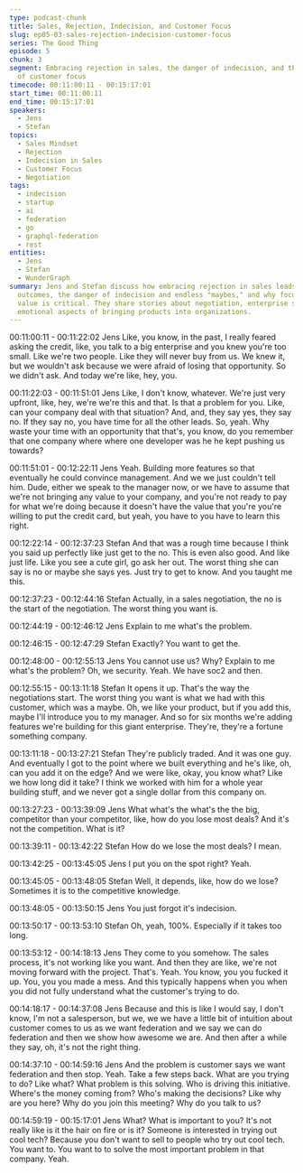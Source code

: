 ```yaml
---
type: podcast-chunk
title: Sales, Rejection, Indecision, and Customer Focus
slug: ep05-03-sales-rejection-indecision-customer-focus
series: The Good Thing
episode: 5
chunk: 3
segment: Embracing rejection in sales, the danger of indecision, and the importance
  of customer focus
timecode: 00:11:00:11 - 00:15:17:01
start_time: 00:11:00:11
end_time: 00:15:17:01
speakers:
  - Jens
  - Stefan
topics:
  - Sales Mindset
  - Rejection
  - Indecision in Sales
  - Customer Focus
  - Negotiation
tags:
  - indecision
  - startup
  - ai
  - federation
  - go
  - graphql-federation
  - rest
entities:
  - Jens
  - Stefan
  - WunderGraph
summary: Jens and Stefan discuss how embracing rejection in sales leads to better
  outcomes, the danger of indecision and endless "maybes," and why focusing on customer
  value is critical. They share stories about negotiation, enterprise sales, and the
  emotional aspects of bringing products into organizations.
---
```


00:11:00:11 - 00:11:22:02
Jens
Like, you know, in the past, I really feared asking the credit, like, you talk to a big enterprise and
you knew you're too small. Like we're two people. Like they will never buy from us. We knew it,
but we wouldn't ask because we were afraid of losing that opportunity. So we didn't ask. And
today we're like, hey, you.

00:11:22:03 - 00:11:51:01
Jens
Like, I don't know, whatever. We're just very upfront, like, hey, we're we're this and that. Is that a
problem for you. Like, can your company deal with that situation? And, and, they say yes, they
say no. If they say no, you have time for all the other leads. So, yeah. Why waste your time with
an opportunity that that's, you know, do you remember that one company where where one
developer was he he kept pushing us towards?

00:11:51:01 - 00:12:22:11
Jens
Yeah. Building more features so that eventually he could convince management. And we we just
couldn't tell him. Dude, either we speak to the manager now, or we have to assume that we're
not bringing any value to your company, and you're not ready to pay for what we're doing
because it doesn't have the value that you're you're willing to put the credit card, but yeah, you
have to you have to learn this right.

00:12:22:14 - 00:12:37:23
Stefan
And that was a rough time because I think you said up perfectly like just get to the no. This is
even also good. And like just life. Like you see a cute girl, go ask her out. The worst thing she
can say is no or maybe she says yes. Just try to get to know. And you taught me this.

00:12:37:23 - 00:12:44:16
Stefan
Actually, in a sales negotiation, the no is the start of the negotiation. The worst thing you want is.

00:12:44:19 - 00:12:46:12
Jens
Explain to me what's the problem.

00:12:46:15 - 00:12:47:29
Stefan
Exactly? You want to get the.

00:12:48:00 - 00:12:55:13
Jens
You cannot use us? Why? Explain to me what's the problem? Oh, we security. Yeah. We have
soc2 and then.

00:12:55:15 - 00:13:11:18
Stefan
It opens it up. That's the way the negotiations start. The worst thing you want is what we had
with this customer, which was a maybe. Oh, we like your product, but if you add this, maybe I'll
introduce you to my manager. And so for six months we're adding features we're building for this
giant enterprise. They're, they're a fortune something company.

00:13:11:18 - 00:13:27:21
Stefan
They're publicly traded. And it was one guy. And eventually I got to the point where we built
everything and he's like, oh, can you add it on the edge? And we were like, okay, you know
what? Like we how long did it take? I think we worked with him for a whole year building stuff,
and we never got a single dollar from this company on.

00:13:27:23 - 00:13:39:09
Jens
What what's the what's the the big, competitor than your competitor, like, how do you lose most
deals? And it's not the competition. What is it?

00:13:39:11 - 00:13:42:22
Stefan
How do we lose the most deals? I mean.

00:13:42:25 - 00:13:45:05
Jens
I put you on the spot right? Yeah.

00:13:45:05 - 00:13:48:05
Stefan
Well, it depends, like, how do we lose? Sometimes it is to the competitive knowledge.

00:13:48:05 - 00:13:50:15
Jens
You just forgot it's indecision.

00:13:50:17 - 00:13:53:10
Stefan
Oh, yeah, 100%. Especially if it takes too long.

00:13:53:12 - 00:14:18:13
Jens
They come to you somehow. The sales process, it's not working like you want. And then they
are like, we're not moving forward with the project. That's. Yeah. You know, you you fucked it up.
You, you you made a mess. And this typically happens when you when you did not fully
understand what the customer's trying to do.

00:14:18:17 - 00:14:37:08
Jens
Because and this is like I would say, I don't know, I'm not a salesperson, but we, we we have a
little bit of intuition about customer comes to us as we want federation and we say we can do
federation and then we show how awesome we are. And then after a while they say, oh, it's not
the right thing.

00:14:37:10 - 00:14:59:16
Jens
And the problem is customer says we want federation and then stop. Yeah. Take a few steps
back. What are you trying to do? Like what? What problem is this solving. Who is driving this
initiative. Where's the money coming from? Who's making the decisions? Like why are you
here? Why do you join this meeting? Why do you talk to us?

00:14:59:19 - 00:15:17:01
Jens
What? What is important to you? It's not really like is it the hair on fire or is it? Someone is
interested in trying out cool tech? Because you don't want to sell to people who try out cool
tech. You want to. You want to to solve the most important problem in that company. Yeah.